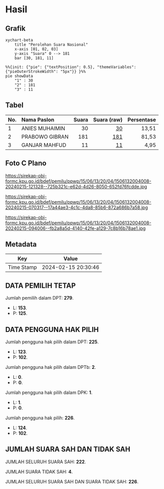 # Hasil

## Grafik

```mermaid
xychart-beta
    title "Perolehan Suara Nasional"
    x-axis [01, 02, 03]
    y-axis "Suara" 0 --> 181
    bar [30, 181, 11]
```

```mermaid
%%{init: {"pie": {"textPosition": 0.5}, "themeVariables": {"pieOuterStrokeWidth": "5px"}} }%%
pie showData
    "1" : 30
    "2" : 181
    "3" : 11
```

## Tabel

| No. | Nama Paslon    | Suara | Suara (raw) | Persentase |
|:--- |:-------------- | -----:| -----------:| ----------:|
| 1   | ANIES MUHAIMIN | 30    | [30][p-1]   | 13,51      |
| 2   | PRABOWO GIBRAN | 181   | [181][p-2]  | 81,53      |
| 3   | GANJAR MAHFUD  | 11    | [11][p-3]   | 4,95       |


[p-1]: https://github.com/gigit-pemilu/pemilu-2024/blob/main/pilpres/hitung-suara/sub/15-jambi/sub/06-tanjung-jabung-barat/sub/13-senyerang/sub/2004-sungai-rambai/sub/008-tps/sub/paslon-1.txt
[p-2]: https://github.com/gigit-pemilu/pemilu-2024/blob/main/pilpres/hitung-suara/sub/15-jambi/sub/06-tanjung-jabung-barat/sub/13-senyerang/sub/2004-sungai-rambai/sub/008-tps/sub/paslon-2.txt
[p-3]: https://github.com/gigit-pemilu/pemilu-2024/blob/main/pilpres/hitung-suara/sub/15-jambi/sub/06-tanjung-jabung-barat/sub/13-senyerang/sub/2004-sungai-rambai/sub/008-tps/sub/paslon-3.txt

## Foto C Plano

https://sirekap-obj-formc.kpu.go.id/bdef/pemilu/ppwp/15/06/13/20/04/1506132004008-20240215-121328--725b321c-e62d-4d26-8050-652fd76fcdde.jpg

https://sirekap-obj-formc.kpu.go.id/bdef/pemilu/ppwp/15/06/13/20/04/1506132004008-20240215-070317--17a44ae3-4c1c-4da8-85b6-872a686b7a58.jpg

https://sirekap-obj-formc.kpu.go.id/bdef/pemilu/ppwp/15/06/13/20/04/1506132004008-20240215-094006--fb2a8a5d-4140-42fe-a129-7c8b16b78ae1.jpg


## Metadata

| Key        | Value               |
| ---------- | ------------------- |
| Time Stamp | 2024-02-15 20:30:46 |


## DATA PEMILIH TETAP

Jumlah pemilih dalam DPT: **279**.
 * L: **153**.
 * P: **125**.

## DATA PENGGUNA HAK PILIH

Jumlah pengguna hak pilih dalam DPT: **225**.
 * L: **123**.
 * P: **102**.

Jumlah pengguna hak pilih dalam DPTb: **2**.
 * L: **0**.
 * P: **0**.

Jumlah pengguna hak pilih dalam DPK: **1**.
 * L: **1**.
 * P: **0**.

Jumlah pengguna hak pilih: **226**.
 * L: **124**.
 * P: **102**.

## JUMLAH SUARA SAH DAN TIDAK SAH

JUMLAH SELURUH SUARA SAH: **222**.

JUMLAH SUARA TIDAK SAH: **4**.

JUMLAH SELURUH SUARA SAH DAN SUARA TIDAK SAH: **226**.


